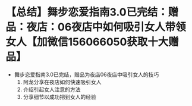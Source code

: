 # 【总结】舞步恋爱指南3.0已完结：赠品：夜店：06夜店中如何吸引女人带领女人【加微信156066050获取十大赠品】

-   舞步恋爱指南3.0已完结，赠品为夜店06夜店中吸引女人的技巧
    1.  阿龙分享在夜店如何快速吸引女人
    2.  介绍引起女人注意的方法
    3.  分享细节以成功把到女人的经验